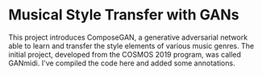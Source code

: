# Musical Style Transfer with GANs

This project introduces ComposeGAN, a generative adversarial network able to learn and transfer the style elements of various music genres. The initial project, developed from the COSMOS 2019 program, was called GANmidi. I've compiled the code here and added some annotations.
